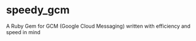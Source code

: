 speedy_gcm
==========

A Ruby Gem for GCM (Google Cloud Messaging) written with efficiency and speed in mind
